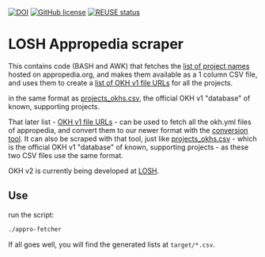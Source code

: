 <!--
SPDX-FileCopyrightText: 2021 Robin Vobruba <hoijui.quaero@gmail.com>

SPDX-License-Identifier: CC0-1.0
-->

[![DOI](
    https://zenodo.org/badge/360458831.svg)](
    https://zenodo.org/badge/latestdoi/360458831)
[![GitHub license](
    https://img.shields.io/github/license/OPEN-NEXT/LOSH-Appropedia-Scraper.svg?style=flat)](
    ./LICENSE)
[![REUSE status](
    https://api.reuse.software/badge/github.com/OPEN-NEXT/LOSH-Appropedia-Scraper)](
    https://api.reuse.software/info/github.com/OPEN-NEXT/LOSH-Appropedia-Scraper)

# LOSH Appropedia scraper

This contains code (BASH and AWK) that fetches the [list of project names](https://open-next.github.io/LOSH-Appropedia-Scraper/appro_proj_names.csv)
hosted on appropedia.org, and makes them available as a 1 column CSV file,
and uses them to create a [list of OKH v1 file URLs](https://open-next.github.io/LOSH-Appropedia-Scraper/appro_yaml_urls.csv) for all the projects.


in the same format as [projects_okhs.csv](
https://github.com/OpenKnowHow/okh-search/blob/master/projects_okhs.csv),
the official OKH v1 "database" of known, supporting projects.

That later list - [OKH v1 file URLs](
https://open-next.github.io/LOSH-Appropedia-Scraper/appro_yaml_urls.csv) -
can be used to fetch all the okh.yml files of appropedia,
and convert them to our newer format with the [conversion tool](
https://github.com/OPEN-NEXT/LOSH-OKH-Conversion).
It can also be scraped with that tool,
just like [projects_okhs.csv](
https://github.com/OpenKnowHow/okh-search/blob/master/projects_okhs.csv) -
which is the official OKH v1 "database" of known, supporting projects -
as these two CSV files use the same format.

OKH v2 is currently being developed at [LOSH](https://github.com/OPEN-NEXT/LOSH/).

## Use

run the script:

```bash
./appro-fetcher
```

If all goes well, you will find the generated lists at `target/*.csv`.
